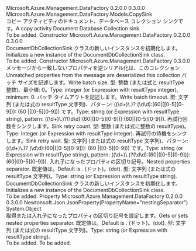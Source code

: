 <Type Name="DocumentDbCollectionSink" FullName="Microsoft.Azure.Management.DataFactory.Models.DocumentDbCollectionSink">
  <TypeSignature Language="C#" Value="public class DocumentDbCollectionSink : Microsoft.Azure.Management.DataFactory.Models.CopySink" />
  <TypeSignature Language="ILAsm" Value=".class public auto ansi beforefieldinit DocumentDbCollectionSink extends Microsoft.Azure.Management.DataFactory.Models.CopySink" />
  <TypeSignature Language="DocId" Value="T:Microsoft.Azure.Management.DataFactory.Models.DocumentDbCollectionSink" />
  <TypeSignature Language="VB.NET" Value="Public Class DocumentDbCollectionSink&#xA;Inherits CopySink" />
  <TypeSignature Language="F#" Value="type DocumentDbCollectionSink = class&#xA;    inherit CopySink" />
  <AssemblyInfo>
    <AssemblyName>Microsoft.Azure.Management.DataFactory</AssemblyName>
    <AssemblyVersion>0.2.0.0</AssemblyVersion>
    <AssemblyVersion>0.3.0.0</AssemblyVersion>
  </AssemblyInfo>
  <Base>
    <BaseTypeName>Microsoft.Azure.Management.DataFactory.Models.CopySink</BaseTypeName>
  </Base>
  <Interfaces />
  <Docs>
    <summary>
            <span data-ttu-id="967d8-101">コピー アクティビティのドキュメント、データベース コレクション シンクです。</span><span class="sxs-lookup"><span data-stu-id="967d8-101">A copy activity Document Database Collection sink.</span></span>
            </summary>
    <remarks>To be added.</remarks>
  </Docs>
  <Members>
    <Member MemberName=".ctor">
      <MemberSignature Language="C#" Value="public DocumentDbCollectionSink ();" />
      <MemberSignature Language="ILAsm" Value=".method public hidebysig specialname rtspecialname instance void .ctor() cil managed" />
      <MemberSignature Language="DocId" Value="M:Microsoft.Azure.Management.DataFactory.Models.DocumentDbCollectionSink.#ctor" />
      <MemberSignature Language="VB.NET" Value="Public Sub New ()" />
      <MemberType>Constructor</MemberType>
      <AssemblyInfo>
        <AssemblyName>Microsoft.Azure.Management.DataFactory</AssemblyName>
        <AssemblyVersion>0.2.0.0</AssemblyVersion>
        <AssemblyVersion>0.3.0.0</AssemblyVersion>
      </AssemblyInfo>
      <Parameters />
      <Docs>
        <summary>
            <span data-ttu-id="967d8-102">DocumentDbCollectionSink クラスの新しいインスタンスを初期化します。</span><span class="sxs-lookup"><span data-stu-id="967d8-102">Initializes a new instance of the DocumentDbCollectionSink class.</span></span>
            </summary>
        <remarks>To be added.</remarks>
      </Docs>
    </Member>
    <Member MemberName=".ctor">
      <MemberSignature Language="C#" Value="public DocumentDbCollectionSink (System.Collections.Generic.IDictionary&lt;string,object&gt; additionalProperties = null, object writeBatchSize = null, object writeBatchTimeout = null, object sinkRetryCount = null, object sinkRetryWait = null, object nestingSeparator = null);" />
      <MemberSignature Language="ILAsm" Value=".method public hidebysig specialname rtspecialname instance void .ctor(class System.Collections.Generic.IDictionary`2&lt;string, object&gt; additionalProperties, object writeBatchSize, object writeBatchTimeout, object sinkRetryCount, object sinkRetryWait, object nestingSeparator) cil managed" />
      <MemberSignature Language="DocId" Value="M:Microsoft.Azure.Management.DataFactory.Models.DocumentDbCollectionSink.#ctor(System.Collections.Generic.IDictionary{System.String,System.Object},System.Object,System.Object,System.Object,System.Object,System.Object)" />
      <MemberSignature Language="VB.NET" Value="Public Sub New (Optional additionalProperties As IDictionary(Of String, Object) = null, Optional writeBatchSize As Object = null, Optional writeBatchTimeout As Object = null, Optional sinkRetryCount As Object = null, Optional sinkRetryWait As Object = null, Optional nestingSeparator As Object = null)" />
      <MemberSignature Language="F#" Value="new Microsoft.Azure.Management.DataFactory.Models.DocumentDbCollectionSink : System.Collections.Generic.IDictionary&lt;string, obj&gt; * obj * obj * obj * obj * obj -&gt; Microsoft.Azure.Management.DataFactory.Models.DocumentDbCollectionSink" Usage="new Microsoft.Azure.Management.DataFactory.Models.DocumentDbCollectionSink (additionalProperties, writeBatchSize, writeBatchTimeout, sinkRetryCount, sinkRetryWait, nestingSeparator)" />
      <MemberType>Constructor</MemberType>
      <AssemblyInfo>
        <AssemblyName>Microsoft.Azure.Management.DataFactory</AssemblyName>
        <AssemblyVersion>0.3.0.0</AssemblyVersion>
      </AssemblyInfo>
      <Parameters>
        <Parameter Name="additionalProperties" Type="System.Collections.Generic.IDictionary&lt;System.String,System.Object&gt;" />
        <Parameter Name="writeBatchSize" Type="System.Object" />
        <Parameter Name="writeBatchTimeout" Type="System.Object" />
        <Parameter Name="sinkRetryCount" Type="System.Object" />
        <Parameter Name="sinkRetryWait" Type="System.Object" />
        <Parameter Name="nestingSeparator" Type="System.Object" />
      </Parameters>
      <Docs>
        <param name="additionalProperties"><span data-ttu-id="967d8-103">メッセージから一致しないプロパティを逆シリアル化は、このコレクション</span><span class="sxs-lookup"><span data-stu-id="967d8-103">Unmatched properties from the message are deserialized this collection</span></span></param>
        <param name="writeBatchSize"><span data-ttu-id="967d8-104">バッチ サイズを記述します。</span><span class="sxs-lookup"><span data-stu-id="967d8-104">Write batch size.</span></span> <span data-ttu-id="967d8-105">型: 整数 (または式と resultType 整数)、最小値: 0。</span><span class="sxs-lookup"><span data-stu-id="967d8-105">Type: integer (or Expression with resultType integer), minimum: 0.</span></span></param>
        <param name="writeBatchTimeout"><span data-ttu-id="967d8-106">バッチ タイムアウトを記述します。</span><span class="sxs-lookup"><span data-stu-id="967d8-106">Write batch timeout.</span></span> <span data-ttu-id="967d8-107">型: 文字列 (または式の resultType 文字列)、パターン: ((\d+)\.)? (\d\d):(60|([0-5][0-9])): (60 |([0-5][0-9])) です。</span><span class="sxs-lookup"><span data-stu-id="967d8-107">Type: string (or Expression with resultType string), pattern: ((\d+)\.)?(\d\d):(60|([0-5][0-9])):(60|([0-5][0-9])).</span></span></param>
        <param name="sinkRetryCount"><span data-ttu-id="967d8-108">再試行回数をシンクします。</span><span class="sxs-lookup"><span data-stu-id="967d8-108">Sink retry count.</span></span> <span data-ttu-id="967d8-109">型: 整数 (または式に整数の resultType)。</span><span class="sxs-lookup"><span data-stu-id="967d8-109">Type: integer (or Expression with resultType integer).</span></span></param>
        <param name="sinkRetryWait"><span data-ttu-id="967d8-110">再試行の待機をシンクします。</span><span class="sxs-lookup"><span data-stu-id="967d8-110">Sink retry wait.</span></span> <span data-ttu-id="967d8-111">型: 文字列 (または式の resultType 文字列)、パターン: ((\d+)\.)? (\d\d):(60|([0-5][0-9])): (60 |([0-5][0-9])) です。</span><span class="sxs-lookup"><span data-stu-id="967d8-111">Type: string (or Expression with resultType string), pattern: ((\d+)\.)?(\d\d):(60|([0-5][0-9])):(60|([0-5][0-9])).</span></span></param>
        <param name="nestingSeparator"><span data-ttu-id="967d8-112">入れ子になったプロパティの区切り記号。</span><span class="sxs-lookup"><span data-stu-id="967d8-112">Nested properties separator.</span></span> <span data-ttu-id="967d8-113">既定値は。</span><span class="sxs-lookup"><span data-stu-id="967d8-113">Default is .</span></span> <span data-ttu-id="967d8-114">(ドット)。</span><span class="sxs-lookup"><span data-stu-id="967d8-114">(dot).</span></span> <span data-ttu-id="967d8-115">型: 文字列 (または式の resultType 文字列)。</span><span class="sxs-lookup"><span data-stu-id="967d8-115">Type: string (or Expression with resultType string).</span></span></param>
        <summary>
            <span data-ttu-id="967d8-116">DocumentDbCollectionSink クラスの新しいインスタンスを初期化します。</span><span class="sxs-lookup"><span data-stu-id="967d8-116">Initializes a new instance of the DocumentDbCollectionSink class.</span></span>
            </summary>
        <remarks>To be added.</remarks>
      </Docs>
    </Member>
    <Member MemberName="NestingSeparator">
      <MemberSignature Language="C#" Value="public object NestingSeparator { get; set; }" />
      <MemberSignature Language="ILAsm" Value=".property instance object NestingSeparator" />
      <MemberSignature Language="DocId" Value="P:Microsoft.Azure.Management.DataFactory.Models.DocumentDbCollectionSink.NestingSeparator" />
      <MemberSignature Language="VB.NET" Value="Public Property NestingSeparator As Object" />
      <MemberSignature Language="F#" Value="member this.NestingSeparator : obj with get, set" Usage="Microsoft.Azure.Management.DataFactory.Models.DocumentDbCollectionSink.NestingSeparator" />
      <MemberType>Property</MemberType>
      <AssemblyInfo>
        <AssemblyName>Microsoft.Azure.Management.DataFactory</AssemblyName>
        <AssemblyVersion>0.2.0.0</AssemblyVersion>
        <AssemblyVersion>0.3.0.0</AssemblyVersion>
      </AssemblyInfo>
      <Attributes>
        <Attribute>
          <AttributeName>Newtonsoft.Json.JsonProperty(PropertyName="nestingSeparator")</AttributeName>
        </Attribute>
      </Attributes>
      <ReturnValue>
        <ReturnType>System.Object</ReturnType>
      </ReturnValue>
      <Docs>
        <summary>
            <span data-ttu-id="967d8-117">取得または入れ子になったプロパティの区切り記号を設定します。</span><span class="sxs-lookup"><span data-stu-id="967d8-117">Gets or sets nested properties separator.</span></span> <span data-ttu-id="967d8-118">既定値は。</span><span class="sxs-lookup"><span data-stu-id="967d8-118">Default is .</span></span> <span data-ttu-id="967d8-119">(ドット)。</span><span class="sxs-lookup"><span data-stu-id="967d8-119">(dot).</span></span> <span data-ttu-id="967d8-120">型: 文字列 (または式の resultType 文字列)。</span><span class="sxs-lookup"><span data-stu-id="967d8-120">Type: string (or Expression with resultType string).</span></span>
            </summary>
        <value>To be added.</value>
        <remarks>To be added.</remarks>
      </Docs>
    </Member>
  </Members>
</Type>